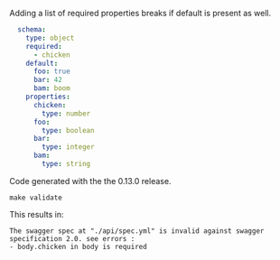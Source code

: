 
Adding a list of required properties breaks if default is present as well.

```yaml
  schema:
    type: object
    required:
      - chicken
    default:
      foo: true
      bar: 42
      bam: boom
    properties:
      chicken:
        type: number
      foo: 
        type: boolean
      bar:
        type: integer
      bam:
        type: string
```

Code generated with the the 0.13.0 release.

    make validate

This results in:

    The swagger spec at "./api/spec.yml" is invalid against swagger specification 2.0. see errors :
    - body.chicken in body is required
